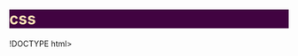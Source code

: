 # css
!DOCTYPE html>
<html lang="en">

<head>
    <meta charset="UTF-8">
    <meta http-equiv="X-UA-Compatible" content="IE=edge">
    <meta name="viewport" content="width=device-width, initial-scale=1.0">
    <title>Document</title>
    <style>
        h1 {
            color: wheat;
            background-color: rgb(65, 3, 65);
        }

        body {
            background-image: url("jeno.jpg");
            background-color: darkblue;
            background-repeat: no-repeat;
            background-position: right top;
        }
    </style>
</head>

<body>
    <h1>18DDT19F1004,ARIESSA QASANDRA BINTI KAMARUDDIN , DDT4D</h1>

</body>

</html>